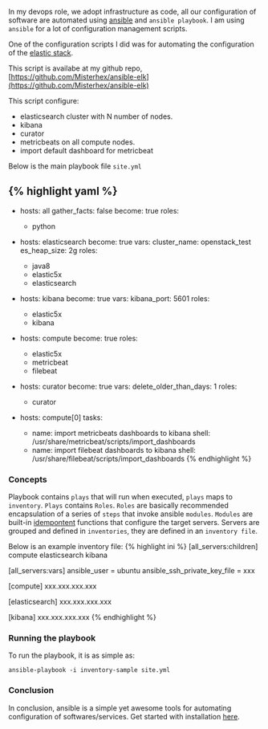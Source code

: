 In my devops role, we adopt infrastructure as code, all our configuration of software are automated using [ansible](https://www.ansible.com) and `ansible playbook`. I am using `ansible` for a lot of configuration management scripts. 

One of the configuration scripts I did was for automating the configuration of the [elastic stack](https://www.elastic.co).

This script is availabe at my github repo, [https://github.com/Misterhex/ansible-elk](https://github.com/Misterhex/ansible-elk)

This script configure:
- elasticsearch cluster with N number of nodes.
- kibana
- curator
- metricbeats on all compute nodes.
- import default dashboard for metricbeat

Below is the main playbook file `site.yml`

{% highlight yaml %}
---
- hosts: all
  gather_facts: false
  become: true
  roles:
    - python

- hosts: elasticsearch
  become: true
  vars:
    cluster_name: openstack_test
    es_heap_size: 2g
  roles:
    - java8
    - elastic5x
    - elasticsearch

- hosts: kibana
  become: true
  vars:
    kibana_port: 5601
  roles:
    - elastic5x
    - kibana

- hosts: compute
  become: true
  roles:
    - elastic5x
    - metricbeat
    - filebeat

- hosts: curator
  become: true
  vars:
    delete_older_than_days: 1
  roles:
    - curator

- hosts: compute[0]
  tasks: 
  - name: import metricbeats dashboards to kibana
    shell: /usr/share/metricbeat/scripts/import_dashboards
  - name: import filebeat dashboards to kibana
    shell: /usr/share/filebeat/scripts/import_dashboards
{% endhighlight %}

### Concepts
Playbook contains `plays` that will run when executed, `plays` maps to `inventory`. `Plays` contains `Roles`. `Roles` are basically recommended encapsulation of a series of `steps` that invoke ansible `modules`. `Modules` are built-in [idempontent](https://stackoverflow.com/a/1077421/1610747) functions that configure the target servers. Servers are grouped and defined in `inventories`, they are defined in an `inventory file`.

Below is an example inventory file:
{% highlight ini %}
[all_servers:children]
compute
elasticsearch
kibana

[all_servers:vars]
ansible_user = ubuntu
ansible_ssh_private_key_file = xxx

[compute]
xxx.xxx.xxx.xxx

[elasticsearch]
xxx.xxx.xxx.xxx

[kibana]
xxx.xxx.xxx.xxx
{% endhighlight %}

### Running the playbook
To run the playbook, it is as simple as:
```
ansible-playbook -i inventory-sample site.yml
```

### Conclusion 
In conclusion, ansible is a simple yet awesome tools for automating configuration of softwares/services. Get started with installation [here](http://docs.ansible.com/ansible/latest/intro_installation.html).